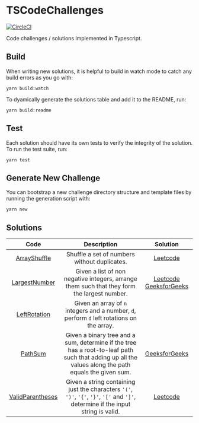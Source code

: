# TSCodeChallenges
[![CircleCI](https://circleci.com/gh/mcclayton/TSCodeChallenges.svg?style=svg)](https://circleci.com/gh/mcclayton/TSCodeChallenges)

Code challenges / solutions implemented in Typescript.

## Build
When writing new solutions, it is helpful to build in watch mode to catch any
build errors as you go with:

```
yarn build:watch
```


To dyamically generate the solutions table and add it to the README, run:
```
yarn build:readme
```

## Test
Each solution should have its own tests to verify the integrity of the solution.
To run the test suite, run:

```
yarn test
```

## Generate New Challenge
You can bootstrap a new challenge directory structure and template files by running the generation script with:

```
yarn new
```

## Solutions

| Code | Description | Solution |
|:---------:|:---------:|:---------:|
| [ArrayShuffle](https://github.com/mcclayton/TSCodeChallenges/tree/master/./src/ArrayShuffle/index.ts) | Shuffle a set of numbers without duplicates. | [Leetcode](https://leetcode.com/articles/shuffle-an-array/) |
| [LargestNumber](https://github.com/mcclayton/TSCodeChallenges/tree/master/./src/LargestNumber/index.ts) | Given a list of non negative integers, arrange them such that they form the largest number. | [Leetcode](https://leetcode.com/articles/largest-number/) [GeeksforGeeks](https://www.geeksforgeeks.org/given-an-array-of-numbers-arrange-the-numbers-to-form-the-biggest-number/) |
| [LeftRotation](https://github.com/mcclayton/TSCodeChallenges/tree/master/./src/LeftRotation/index.ts) | Given an array of `n` integers and a number, `d`, perform `d` left rotations on the array. |  |
| [PathSum](https://github.com/mcclayton/TSCodeChallenges/tree/master/./src/PathSum/index.ts) | Given a binary tree and a sum, determine if the tree has a root-to-leaf path such that adding up all the values along the path equals the given sum. | [GeeksforGeeks](https://www.geeksforgeeks.org/root-to-leaf-path-sum-equal-to-a-given-number) |
| [ValidParentheses](https://github.com/mcclayton/TSCodeChallenges/tree/master/./src/ValidParentheses/index.ts) | Given a string containing just the characters `'('`, `')'`, `'{'`, `'}'`, `'['` and `']'`, determine if the input string is valid. | [Leetcode](https://leetcode.com/articles/valid-parentheses/) |

